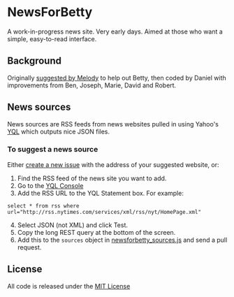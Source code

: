 # NewsForBetty
A work-in-progress news site. Very early days. Aimed at those who want a simple, easy-to-read interface.

## Background

Originally [suggested by Melody](https://melodykramer.github.io/how-betty-who-is-89-gets-her-news/) to help out Betty, then coded by Daniel with improvements from Ben, Joseph, Marie, David and Robert.

## News sources

News sources are RSS feeds from news websites pulled in using Yahoo's [YQL](https://developer.yahoo.com/yql/) which outputs nice JSON files.

### To suggest a news source

Either [create a new issue](https://github.com/tagawa/newsforbetty/issues/new) with the address of your suggested website, or:

1. Find the RSS feed of the news site you want to add.
2. Go to the [YQL Console](https://developer.yahoo.com/yql/console/#h=select+*+from+rss+where+url%3D%22http%3A%2F%2Frss.nytimes.com%2Fservices%2Fxml%2Frss%2Fnyt%2FHomePage.xml%22)
3. Add the RSS URL to the YQL Statement box. For example:
  ```
  select * from rss where url="http://rss.nytimes.com/services/xml/rss/nyt/HomePage.xml"
  ```
4. Select JSON (not XML) and click Test.
5. Copy the long REST query at the bottom of the screen.
6. Add this to the ```sources``` object in [newsforbetty_sources.js](https://github.com/tagawa/newsforbetty/blob/gh-pages/js/newsforbetty_sources.js) and send a pull request.

## License

All code is released under the [MIT License](http://opensource.org/licenses/MIT)
